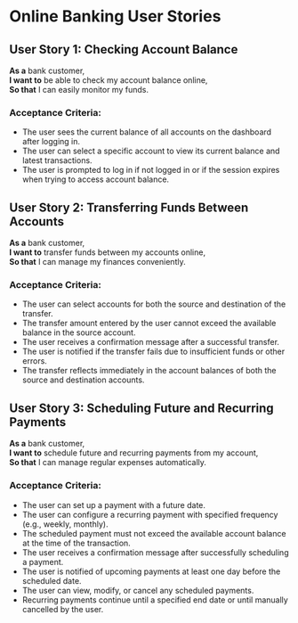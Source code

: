 # Online Banking User Stories

## User Story 1: Checking Account Balance

**As a** bank customer,  
**I want to** be able to check my account balance online,  
**So that** I can easily monitor my funds.

### Acceptance Criteria:
- The user sees the current balance of all accounts on the dashboard after logging in.
- The user can select a specific account to view its current balance and latest transactions.
- The user is prompted to log in if not logged in or if the session expires when trying to access account balance.

## User Story 2: Transferring Funds Between Accounts

**As a** bank customer,  
**I want to** transfer funds between my accounts online,  
**So that** I can manage my finances conveniently.

### Acceptance Criteria:
- The user can select accounts for both the source and destination of the transfer.
- The transfer amount entered by the user cannot exceed the available balance in the source account.
- The user receives a confirmation message after a successful transfer.
- The user is notified if the transfer fails due to insufficient funds or other errors.
- The transfer reflects immediately in the account balances of both the source and destination accounts.

## User Story 3: Scheduling Future and Recurring Payments

**As a** bank customer,  
**I want to** schedule future and recurring payments from my account,  
**So that** I can manage regular expenses automatically.

### Acceptance Criteria:
- The user can set up a payment with a future date.
- The user can configure a recurring payment with specified frequency (e.g., weekly, monthly).
- The scheduled payment must not exceed the available account balance at the time of the transaction.
- The user receives a confirmation message after successfully scheduling a payment.
- The user is notified of upcoming payments at least one day before the scheduled date.
- The user can view, modify, or cancel any scheduled payments.
- Recurring payments continue until a specified end date or until manually cancelled by the user.

